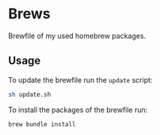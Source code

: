 # Brews

Brewfile of my used homebrew packages.

## Usage

To update the brewfile run the `update` script:

```sh
sh update.sh
```

To install the packages of the brewfile run:

```sh
brew bundle install
```
